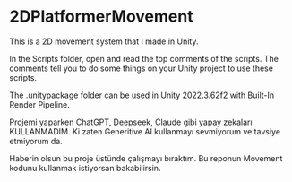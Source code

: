 # 2DPlatformerMovement

This is a 2D movement system that I made in Unity.

In the Scripts folder, open and read the top comments of the scripts. The comments tell you to do some things on your Unity project to use these scripts.

The .unitypackage folder can be used in Unity 2022.3.62f2 with Built-In Render Pipeline.

Projemi yaparken ChatGPT, Deepseek, Claude gibi yapay zekaları KULLANMADIM. Ki zaten Generitive AI kullanmayı sevmiyorum ve tavsiye etmiyorum da.

Haberin olsun bu proje üstünde çalışmayı bıraktım. Bu reponun Movement kodunu kullanmak istiyorsan bakabilirsin.
